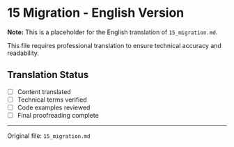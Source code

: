 # 15 Migration - English Version

**Note:** This is a placeholder for the English translation of `15_migration.md`.

This file requires professional translation to ensure technical accuracy and readability.

## Translation Status
- [ ] Content translated
- [ ] Technical terms verified
- [ ] Code examples reviewed
- [ ] Final proofreading complete

---

Original file: `15_migration.md`
